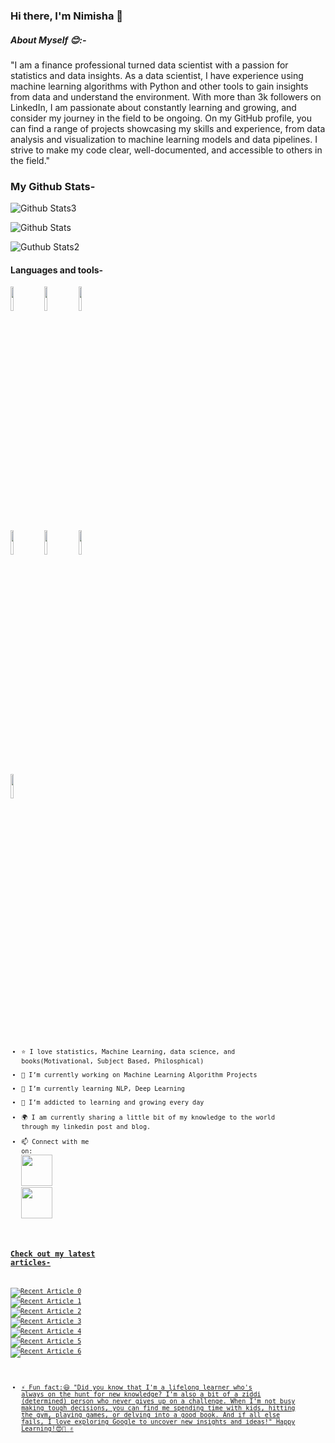 ### Hi there, I'm Nimisha 👋

##### About Myself :blush::- 
"I am a finance professional turned data scientist with a passion for statistics and data insights.
As a data scientist, I have experience using machine learning algorithms with Python and other tools to gain insights from data and understand the environment. With more than 3k followers on LinkedIn, I am passionate about constantly learning and growing, and consider my journey in the field to be ongoing. On my GitHub profile, you can find a range of projects showcasing my skills and experience, from data analysis and visualization to machine learning models and data pipelines. I strive to make my code clear, well-documented, and accessible to others in the field."

### My Github Stats- 

![Github Stats3](https://github-readme-stats.vercel.app/api?username=21Nimisha)

![Github Stats](https://github-readme-streak-stats.herokuapp.com/?user=21Nimisha)

![Guthub Stats2](https://github-readme-stats.vercel.app/api/top-langs/?username=21Nimisha)

#### Languages and tools- 
<code><img width="10%" src="https://www.vectorlogo.zone/logos/python/python-ar21.svg"></code>
<code><img width="10%" src="https://www.vectorlogo.zone/logos/jupyter/jupyter-ar21.svg"></code>
<code><img width="10%" src="https://www.vectorlogo.zone/logos/visualstudio_code/visualstudio_code-ar21.svg"></code>
<br />
<code><img width="10%" src="https://github.com/get-icon/geticon/blob/master/icons/tableau.svg"></code>
<code><img width="10%" src="https://www.vectorlogo.zone/logos/git-scm/git-scm-ar21.svg"></code>
<code><img width="10%" src="https://www.vectorlogo.zone/logos/github/github-ar21.svg">
<code><img width="10%" src="https://www.vectorlogo.zone/logos/w3_html5/w3_html5-ar21.svg">
- ⭐ I love statistics, Machine Learning, data science, and books(Motivational, Subject Based, Philosphical)
- 🔭 I’m currently working on Machine Learning Algorithm Projects
- 🌱 I’m currently learning NLP, Deep Learning
- 🌱 I’m addicted to learning and growing every day
- 🌍 I am currently sharing a little bit of my knowledge to the world through my linkedin post and blog.
- 📫 Connect with me on:<a href="https://medium.com/@nimishasingh.1987">
    <img height="50" src="https://cdn4.iconfinder.com/data/icons/social-media-rounded-corners/512/Medium_rounded_cr-306.png"/></a>
<a href="https://www.linkedin.com/in/nimisha-singh-b6183419/"><img height="50" src="https://cdn2.iconfinder.com/data/icons/social-icon-3/512/social_style_3_in-306.png"/>
### Check out my latest articles-
<a target="_blank" href="https://github-readme-medium-recent-article.vercel.app/medium/@nimishasingh.1987/0"><img src="https://github-readme-medium-recent-article.vercel.app/medium/@nimishasingh.1987/0" alt="Recent Article 0"> 
 <a target="_blank" href="https://github-readme-medium-recent-article.vercel.app/medium/@nimishasingh.1987/1"><img src="https://github-readme-medium-recent-article.vercel.app/medium/@nimishasingh.1987/1" alt="Recent Article 1">
 <a target="_blank" href="https://github-readme-medium-recent-article.vercel.app/medium/@nimishasingh.1987/2"><img src="https://github-readme-medium-recent-article.vercel.app/medium/@nimishasingh.1987/2" alt="Recent Article 2">
 <a target="_blank" href="https://github-readme-medium-recent-article.vercel.app/medium/@nimishasingh.1987/3"><img src="https://github-readme-medium-recent-article.vercel.app/medium/@nimishasingh.1987/3" alt="Recent Article 3">
  <a target="_blank" href="https://github-readme-medium-recent-article.vercel.app/medium/@nimishasingh.1987/3"><img src="https://github-readme-medium-recent-article.vercel.app/medium/@nimishasingh.1987/4" alt="Recent Article 4">
   <a target="_blank" href="https://github-readme-medium-recent-article.vercel.app/medium/@nimishasingh.1987/3"><img src="https://github-readme-medium-recent-article.vercel.app/medium/@nimishasingh.1987/4" alt="Recent Article 5">
    <a target="_blank" href="https://github-readme-medium-recent-article.vercel.app/medium/@nimishasingh.1987/3"><img src="https://github-readme-medium-recent-article.vercel.app/medium/@nimishasingh.1987/4" alt="Recent Article 6">

- ⚡ Fun fact:😃 
"Did you know that I'm a lifelong learner who's always on the hunt for new knowledge? I'm also a bit of a ziddi (determined) person who never gives up on a challenge. When I'm not busy making tough decisions, you can find me spending time with kids, hitting the gym, playing games, or delving into a good book. And if all else fails, I love exploring Google to uncover new insights and ideas!"
Happy Learning!😍💖 :v:



<!--
**21Nimisha/21Nimisha** is a ✨ _special_ ✨ repository because its `README.md` (this file) appears on your GitHub profile.


Here are some ideas to get you started:

- 🔭 I’m currently working on ...
- 🌱 I’m currently learning ...
-  I’m looking to collaborate on ...
- 🤔 I’m looking for help with ...
- 💬 Ask me about ...
- 📫 How to reach me: ...
- 😄 Pronouns: ...
- ⚡ Fun fact: ...
-->
